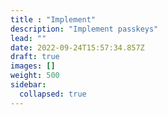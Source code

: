 ```yaml
---
title : "Implement"
description: "Implement passkeys"
lead: ""
date: 2022-09-24T15:57:34.857Z
draft: true
images: []
weight: 500
sidebar:
  collapsed: true
---
```

